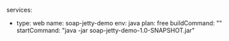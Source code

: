 services:
  - type: web
    name: soap-jetty-demo
    env: java
    plan: free
    buildCommand: ""
    startCommand: "java -jar soap-jetty-demo-1.0-SNAPSHOT.jar"
